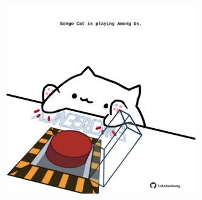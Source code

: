 <!-- built at 06/03/2022, 08:01:14 UTC -->
<p align="center">
  <img width="500" height="500" src="./ReadmeImage.svg">
</p>

